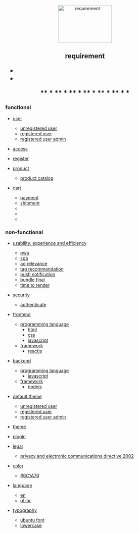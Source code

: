 <p align="center">
    <a href="https://github.com/tegcommerce/tegcommerce-requirement">
    <img src="https://user-images.githubusercontent.com/42984807/58201052-8ccc6200-7caa-11e9-9e8e-a1a66d585abc.png" alt="requirement" width="170" height="120">
  </a>
</p>
<h2 align="center">requirement</h>





*
*
**
*
**
*
**
*
**
*
**
*
**
*
*



### functional

* [user]()
  * [unregistered user]()
  * [registered user]()
  * [registered user admin]()
  
* [access]()

* [register]()

* [product]()
  * [product catalog]()

* [cart]()
  * [payment]()
  * [shipment]()
  * 
  * 
  * 
  
### non-functional

* [usability, experience and efficiency](https://github.com/tegcommerce/tegcommerce-requisite/blob/master/usability-experience-efficiency.md)
  * [pwa](https://github.com/tegcommerce/tegcommerce-requisite/blob/master/pwa.md)
  * [spa](https://github.com/tegcommerce/tegcommerce-requisite/blob/master/spa.md)
  * [ad relevance](https://github.com/tegcommerce/tegcommerce-requisite/blob/master/ad-relevance.md)
  * [tag recommendation](https://github.com/tegcommerce/tegcommerce-requisite/blob/master/tag-recommendation.md)
  * [push notification](https://github.com/tegcommerce/tegcommerce-requisite/blob/master/push-notification.md)
  * [bundle final](https://github.com/tegcommerce/tegcommerce-requisite/blob/master/bundle-final.md)
  * [time to render](https://github.com/tegcommerce/tegcommerce-requisite/blob/master/time-to-render.md)

* [security](https://github.com/tegcommerce/tegcommerce-requisite/blob/master/security.md)
  * [authenticate](https://github.com/tegcommerce/tegcommerce-requisite/blob/master/authenticate.md)
 
* [frontend](https://github.com/tegcommerce/tegcommerce-requisite/blob/master/frontend.md)
  * [programming language](https://github.com/tegcommerce/tegcommerce-requisite/blob/master/programming-language.md)
    * [html](https://github.com/tegcommerce/tegcommerce-requisite/blob/master/html.md)
    * [css](https://github.com/tegcommerce/tegcommerce-requisite/blob/master/css.md)
    * [javascript](https://github.com/tegcommerce/tegcommerce-requisite/blob/master/javascript.md)
  * [framework](https://github.com/tegcommerce/tegcommerce-requisite/blob/master/framework.md)
    * [reactjs](https://github.com/tegcommerce/tegcommerce-requisite/blob/master/reactjs.md)
 
* [backend](https://github.com/tegcommerce/tegcommerce-requisite/blob/master/backend.md)
  * [programming language](https://github.com/tegcommerce/tegcommerce-requisite/blob/master/programming-language.md)
    * [javascript](https://github.com/tegcommerce/tegcommerce-requisite/blob/master/javascript.md)
  * [framework]()
    * [nodejs](https://github.com/tegcommerce/tegcommerce-requisite/blob/master/nodejs.md)
    
* [default theme](https://github.com/tegcommerce/tegcommerce-requisite/blob/master/default-theme.md)
  * [unregistered user](https://github.com/tegcommerce/tegcommerce-requirement/blob/master/unregistered-user.md)
  * [registered user](https://github.com/tegcommerce/tegcommerce-requirement/blob/master/registered-user.md)    
  * [registered user admin](https://github.com/tegcommerce/tegcommerce-requisite/blob/master/registered-user-admin.md) 

* [theme](https://github.com/tegcommerce/tegcommerce-requisite/blob/master/theme.md)

* [plugin](https://github.com/tegcommerce/tegcommerce-requisite/blob/master/plugin.md)

* [legal](https://github.com/tegcommerce/tegcommerce-requisite/blob/master/legal.md)
  * [privacy and electronic communications directive 2002](https://en.wikipedia.org/wiki/Privacy_and_Electronic_Communications_Directive_2002)
  
* [color](https://github.com/tegcommerce/tegcommerce-requisite/blob/master/color.md)
  * [#6C1A76](https://github.com/tegcommerce/tegcommerce-requisite/blob/master/%236C1A76.md)

* [language](https://github.com/tegcommerce/tegcommerce-requisite/blob/master/language.md)
  * [en](https://github.com/tegcommerce/tegcommerce-requisite/blob/master/en.md)
  * [pt-br](https://github.com/tegcommerce/tegcommerce-requisite/blob/master/pt-br.md)

* [typography](https://github.com/tegcommerce/tegcommerce-requisite/blob/master/typography.md) 
  * [ubuntu font](https://github.com/tegcommerce/tegcommerce-requisite/blob/master/ubuntu-font.md)
  * [lowercase](https://github.com/tegcommerce/tegcommerce-requisite/blob/master/lowercase.md)
